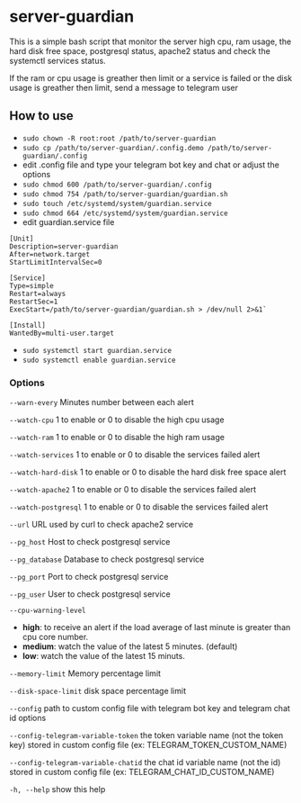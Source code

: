 # server-guardian
This is a simple bash script that monitor the server high cpu, ram usage, the hard disk free space, postgresql status, apache2 status and check the systemctl services status.

If the ram or cpu usage is greather then limit or a service is failed or the disk usage is greather then limit, send a message to telegram user

## How to use
- `sudo chown -R root:root /path/to/server-guardian`
- `sudo cp /path/to/server-guardian/.config.demo /path/to/server-guardian/.config` 
- edit .config file and type your telegram bot key and chat or adjust the options
- `sudo chmod 600 /path/to/server-guardian/.config`
- `sudo chmod 754 /path/to/server-guardian/guardian.sh`
- `sudo touch /etc/systemd/system/guardian.service`
- `sudo chmod 664 /etc/systemd/system/guardian.service`
- edit guardian.service file
```
[Unit]
Description=server-guardian
After=network.target
StartLimitIntervalSec=0

[Service]
Type=simple
Restart=always
RestartSec=1
ExecStart=/path/to/server-guardian/guardian.sh > /dev/null 2>&1`

[Install]
WantedBy=multi-user.target
```
- `sudo systemctl start guardian.service`
- `sudo systemctl enable guardian.service`

### Options
`--warn-every` Minutes number between each alert
    
`--watch-cpu` 1 to enable or 0 to disable the high cpu usage
    
`--watch-ram` 1 to enable or 0 to disable the high ram usage
    
`--watch-services` 1 to enable or 0 to disable the services failed alert
    
`--watch-hard-disk` 1 to enable or 0 to disable the hard disk free space alert

`--watch-apache2` 1 to enable or 0 to disable the services failed alert

`--watch-postgresql` 1 to enable or 0 to disable the services failed alert

`--url` URL used by curl to check apache2 service

`--pg_host` Host to check postgresql service

`--pg_database` Database to check postgresql service

`--pg_port` Port to check postgresql service

`--pg_user` User to check postgresql service
    
`--cpu-warning-level` 
- **high**: to receive an alert if the load average of last minute is greater than cpu core number. 
- **medium**: watch the value of the latest 5 minutes. (default)
- **low**: watch the value of the latest 15 minuts.
    
`--memory-limit` Memory percentage limit
    
`--disk-space-limit` disk space percentage limit
    
`--config` path to custom config file with telegram bot key and telegram chat id options
    
`--config-telegram-variable-token` the token variable name (not the token key) stored in custom config file (ex: TELEGRAM_TOKEN_CUSTOM_NAME)
    
`--config-telegram-variable-chatid` the chat id variable name (not the id) stored in custom config file (ex: TELEGRAM_CHAT_ID_CUSTOM_NAME)
    
`-h, --help` show this help
